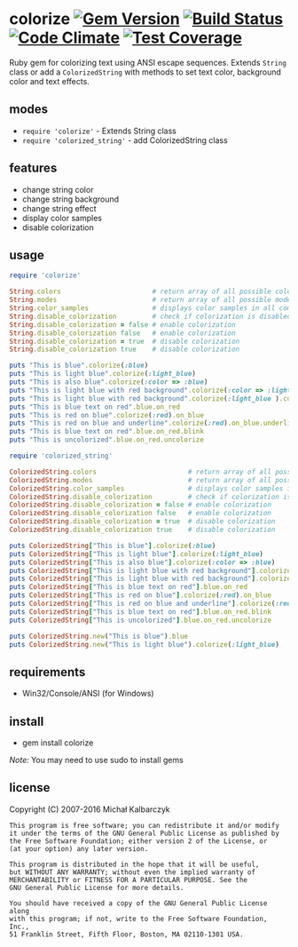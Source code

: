 colorize [![Gem Version](https://badge.fury.io/rb/colorize.svg)](http://badge.fury.io/rb/colorize) [![Build Status](https://travis-ci.org/fazibear/colorize.svg?branch=master)](https://travis-ci.org/fazibear/colorize) [![Code Climate](https://codeclimate.com/github/fazibear/colorize/badges/gpa.svg)](https://codeclimate.com/github/fazibear/colorize) [![Test Coverage](https://codeclimate.com/github/fazibear/colorize/badges/coverage.svg)](https://codeclimate.com/github/fazibear/colorize)
=

Ruby gem for colorizing text using ANSI escape sequences.
Extends `String` class or add a `ColorizedString` with methods to set text color, background color and text effects.

modes
-----

* `require 'colorize'` - Extends String class
* `require 'colorized_string'` - add ColorizedString class

features
--------

* change string color
* change string background
* change string effect
* display color samples
* disable colorization

usage
-----

```ruby
require 'colorize'

String.colors                       # return array of all possible colors names
String.modes                        # return array of all possible modes
String.color_samples                # displays color samples in all combinations
String.disable_colorization         # check if colorization is disabled
String.disable_colorization = false # enable colorization
String.disable_colorization false   # enable colorization
String.disable_colorization = true  # disable colorization
String.disable_colorization true    # disable colorization

puts "This is blue".colorize(:blue)
puts "This is light blue".colorize(:light_blue)
puts "This is also blue".colorize(:color => :blue)
puts "This is light blue with red background".colorize(:color => :light_blue, :background => :red)
puts "This is light blue with red background".colorize(:light_blue ).colorize( :background => :red)
puts "This is blue text on red".blue.on_red
puts "This is red on blue".colorize(:red).on_blue
puts "This is red on blue and underline".colorize(:red).on_blue.underline
puts "This is blue text on red".blue.on_red.blink
puts "This is uncolorized".blue.on_red.uncolorize
```

```ruby
require 'colorized_string'

ColorizedString.colors                       # return array of all possible colors names
ColorizedString.modes                        # return array of all possible modes
ColorizedString.color_samples                # displays color samples in all combinations
ColorizedString.disable_colorization         # check if colorization is disabled
ColorizedString.disable_colorization = false # enable colorization
ColorizedString.disable_colorization false   # enable colorization
ColorizedString.disable_colorization = true  # disable colorization
ColorizedString.disable_colorization true    # disable colorization

puts ColorizedString["This is blue"].colorize(:blue)
puts ColorizedString["This is light blue"].colorize(:light_blue)
puts ColorizedString["This is also blue"].colorize(:color => :blue)
puts ColorizedString["This is light blue with red background"].colorize(:color => :light_blue, :background => :red)
puts ColorizedString["This is light blue with red background"].colorize(:light_blue ).colorize( :background => :red)
puts ColorizedString["This is blue text on red"].blue.on_red
puts ColorizedString["This is red on blue"].colorize(:red).on_blue
puts ColorizedString["This is red on blue and underline"].colorize(:red).on_blue.underline
puts ColorizedString["This is blue text on red"].blue.on_red.blink
puts ColorizedString["This is uncolorized"].blue.on_red.uncolorize

puts ColorizedString.new("This is blue").blue
puts ColorizedString.new("This is light blue").colorize(:light_blue)
```

requirements
------------

* Win32/Console/ANSI (for Windows)

install
-------

* gem install colorize

*Note:* You may need to use sudo to install gems

license
-------

Copyright (C) 2007-2016 Michał Kalbarczyk

    This program is free software; you can redistribute it and/or modify
    it under the terms of the GNU General Public License as published by
    the Free Software Foundation; either version 2 of the License, or
    (at your option) any later version.

    This program is distributed in the hope that it will be useful,
    but WITHOUT ANY WARRANTY; without even the implied warranty of
    MERCHANTABILITY or FITNESS FOR A PARTICULAR PURPOSE. See the
    GNU General Public License for more details.

    You should have received a copy of the GNU General Public License along
    with this program; if not, write to the Free Software Foundation, Inc.,
    51 Franklin Street, Fifth Floor, Boston, MA 02110-1301 USA.
